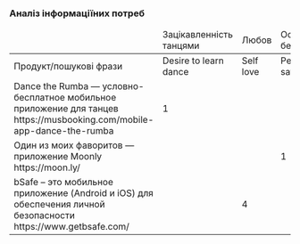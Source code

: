 
### Аналіз інформаціїних потреб

<table>
    <thead>
        <tr>
           <td></td>
           <td>Зацікавленність танцями</td>
           <td>Любов</td>
           <td>Особиста безпека</td>
           <td>Тип ліцензії</td>
           <td>Примітка</td>
        </tr>
    </thead>
        <tr>
           <td>Продукт/пошукові фрази</td>
           <td>Desire to learn dance</td>
           <td>Self love</td>
           <td>Personal safety</td>
           <td></td>
           <td></td>
        </tr>
         <tr>
           <td>Dance the Rumba — условно-бесплатное мобильное приложение для танцев https://musbooking.com/mobile-app-dance-the-rumba</td>
           <td>1</td>
           <td></td>
           <td></td>
           <td>Proprietary</td>
           <td></td>
        </tr>
         <tr>
           <td>Один из моих фаворитов — приложение Moonly https://moon.ly/</td>
           <td></td>
           <td></td>
           <td>1</td>
           <td>Free</td>
           <td></td> 
        </tr>
         <tr>
           <td>bSafe – это мобильное приложение (Android и iOS) для обеспечения личной безопасности https://www.getbsafe.com/</td>
           <td></td>
           <td>4</td>
           <td></td>
           <td>Free</td>
           <td></td>
        </tr>
        
